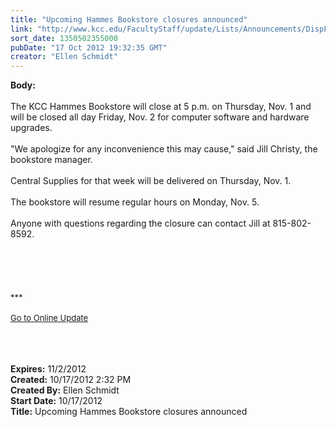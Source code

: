 ```yaml
---
title: "Upcoming Hammes Bookstore closures announced"
link: "http://www.kcc.edu/FacultyStaff/update/Lists/Announcements/DispForm.aspx?ID=858"
sort_date: 1350502355000
pubDate: "17 Oct 2012 19:32:35 GMT"
creator: "Ellen Schmidt"
---
```


<div><b>Body:</b> <div class="ExternalClassB005453338F3419FB51BC192393B46A0">
<div> </div>
<div>The KCC Hammes Bookstore will close at 5 p.m. on Thursday, Nov. 1 and will be closed all day Friday, Nov. 2 for computer software and hardware upgrades.</div>
<div> </div>
<div>&quot;We apologize for any inconvenience this may cause,&quot; said Jill Christy, the bookstore manager.</div>
<div> </div>
<div>Central Supplies for that week will be delivered on Thursday, Nov. 1. </div>
<div> </div>
<div>The bookstore will resume regular hours on Monday, Nov. 5. </div>
<div> </div>
<div>Anyone with questions regarding the closure can contact Jill at 815-802-8592.</div>
<div> </div>
<div> </div>
<div> </div>
<div>
<div>
<div> </div>
<div> </div>
<div>
<div><font size="2">***</font></div>
<div><font size="2"></font> </div>
<div><font size="2"><a href="/FacultyStaff/update/Pages/dailyupdate.aspx">Go to Online Update</a> 
<div> </div>
<div>
<div><font color="#003768" size="2"></font><font size="2"></font> </div>
<div><font size="2"></font> </div></div></font></div></div></div></div>
<div> </div></div></div>
<div><b>Expires:</b> 11/2/2012</div>
<div><b>Created:</b> 10/17/2012 2:32 PM</div>
<div><b>Created By:</b> Ellen Schmidt</div>
<div><b>Start Date:</b> 10/17/2012</div>
<div><b>Title:</b> Upcoming Hammes Bookstore closures announced</div>
